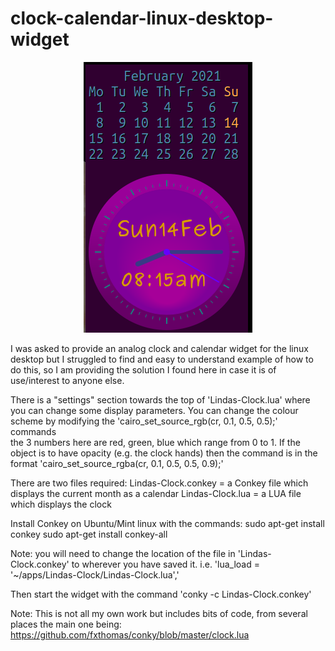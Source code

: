 # clock-calendar-linux-desktop-widget

<p align="center"><img src="/clock.png"/></p>

I was asked to provide an analog clock and calendar widget for the linux desktop but I struggled to find and easy to understand
example of how to do this, so I am providing the solution I found here in case it is of use/interest to anyone else.

There is a "settings" section towards the top of 'Lindas-Clock.lua' where you can change some display parameters.
You can change the colour scheme by modifying the 'cairo_set_source_rgb(cr, 0.1, 0.5, 0.5);' commands   
      the 3 numbers here are red, green, blue which range from 0 to 1. 
      If the object is to have opacity (e.g. the clock hands) then the command is in the format 'cairo_set_source_rgba(cr, 0.1, 0.5, 0.5, 0.9);'

There are two files required:
      Lindas-Clock.conkey = a Conkey file which displays the current month as a calendar 
      Lindas-Clock.lua = a LUA file which displays the clock

Install Conkey on Ubuntu/Mint linux with the commands:
      sudo apt-get install conkey
      sudo apt-get install conkey-all

Note: you will need to change the location of the file in 'Lindas-Clock.conkey' to wherever you have saved it.
      i.e. 'lua_load = '~/apps/Lindas-Clock/Lindas-Clock.lua','

Then start the widget with the command 'conky -c Lindas-Clock.conkey'

Note: This is not all my own work but includes bits of code, from several places 
      the main one being: https://github.com/fxthomas/conky/blob/master/clock.lua
      
